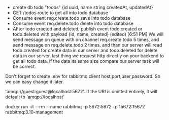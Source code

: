 - create db todo "todos" {id uuid, name string createdAt, updatedAt}
- GET /todos route to get all into todo database
- Consume event req.create.todo save into todo database
- Consume event req.delete.todo delete into todo database
- AFter todo craeted and deleted, publish event todo.created or todo.deleted with payload {id, name, created} (edited)
[6:51 PM]
We will send message on queue with on channel req.create.todo 5 times, and send message on req.delete.todo 2 times. and than our server will read todo.created for create data in our server and todo.deleted for delete data in our server. last thing we request http directly on your backend to get all todo data. if the data its same size compare our server task will be correct.

Don't forget to create .env for rabbitmq client host,port,user,password. So we can easy change it later.

'amqp://guest:guest@localhost:5672'. If the URI is omitted entirely, it will default to 'amqp://localhost'

docker run -it --rm --name rabbitmq -p 5672:5672 -p 15672:15672 rabbitmq:3.10-management